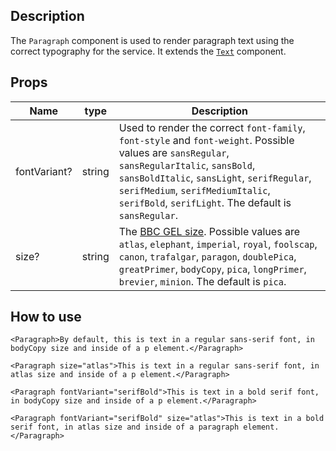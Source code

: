 ## Description

The `Paragraph` component is used to render paragraph text using the correct typography for the service. It extends the [`Text`](../Text/README.md) component.

## Props

| Name         | type   | Description                                                                                                                                                                                                                                                                                         |
| ------------ | ------ | --------------------------------------------------------------------------------------------------------------------------------------------------------------------------------------------------------------------------------------------------------------------------------------------------- |
| fontVariant? | string | Used to render the correct `font-family`, `font-style` and `font-weight`. Possible values are `sansRegular`, `sansRegularItalic`, `sansBold`, `sansBoldItalic`, `sansLight`, `serifRegular`, `serifMedium`, `serifMediumItalic`, `serifBold`, `serifLight`. The default is `sansRegular`.           |
| size?        | string | The [BBC GEL size](https://www.bbc.co.uk/gel/features/typography#type-sizes). Possible values are `atlas`, `elephant`, `imperial`, `royal`, `foolscap`, `canon`, `trafalgar`, `paragon`, `doublePica`, `greatPrimer`, `bodyCopy`, `pica`, `longPrimer`, `brevier`, `minion`. The default is `pica`. |

## How to use

```tsx
<Paragraph>By default, this is text in a regular sans-serif font, in bodyCopy size and inside of a p element.</Paragraph>

<Paragraph size="atlas">This is text in a regular sans-serif font, in atlas size and inside of a p element.</Paragraph>

<Paragraph fontVariant="serifBold">This is text in a bold serif font, in bodyCopy size and inside of a p element.</Paragraph>

<Paragraph fontVariant="serifBold" size="atlas">This is text in a bold serif font, in atlas size and inside of a paragraph element.</Paragraph>
```
